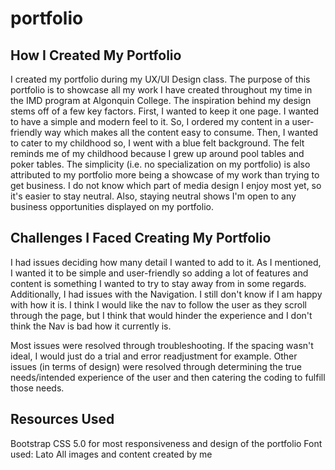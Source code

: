 # portfolio 

## How I Created My Portfolio

I created my portfolio during my UX/UI Design class. The purpose of this portfolio is to showcase all my work I have created throughout my time in the IMD program at Algonquin College. The inspiration behind my design stems off of a few key factors. First, I wanted to keep it one page. I wanted to have a simple and modern feel to it. So, I ordered my content in a user-friendly way which makes all the content easy to consume. Then, I wanted to cater to my childhood so, I went with a blue felt background. The felt reminds me of my childhood because I grew up around pool tables and poker tables. The simplicity (i.e. no specialization on my portfolio) is also attributed to my portfolio more being a showcase of my work than trying to get business. I do not know which part of media design I enjoy most yet, so it's easier to stay neutral. Also, staying neutral shows I'm open to any business opportunities displayed on my portfolio. 

## Challenges I Faced Creating My Portfolio

I had issues deciding how many detail I wanted to add to it. As I mentioned, I wanted it to be simple and user-friendly so adding a lot of features and content is something I wanted to try to stay away from in some regards. Additionally, I had issues with the Navigation. I still don't know if I am happy with how it is. I think I would like the nav to follow the user as they scroll through the page, but I think that would hinder the experience and I don't think the Nav is bad how it currently is. 

Most issues were resolved through troubleshooting. If the spacing wasn't ideal, I would just do a trial and error readjustment for example. Other issues (in terms of design) were resolved through determining the true needs/intended experience of the user and then catering the coding to fulfill those needs.

## Resources Used

Bootstrap CSS 5.0 for most responsiveness and design of the portfolio
Font used: Lato
All images and content created by me